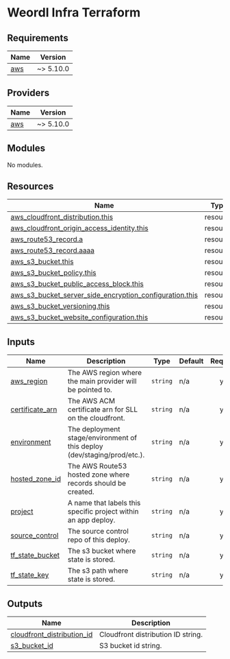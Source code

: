 # Weordl Infra Terraform

## Requirements

| Name | Version |
|------|---------|
| <a name="requirement_aws"></a> [aws](#requirement\_aws) | ~> 5.10.0 |

## Providers

| Name | Version |
|------|---------|
| <a name="provider_aws"></a> [aws](#provider\_aws) | ~> 5.10.0 |

## Modules

No modules.

## Resources

| Name | Type |
|------|------|
| [aws_cloudfront_distribution.this](https://registry.terraform.io/providers/hashicorp/aws/latest/docs/resources/cloudfront_distribution) | resource |
| [aws_cloudfront_origin_access_identity.this](https://registry.terraform.io/providers/hashicorp/aws/latest/docs/resources/cloudfront_origin_access_identity) | resource |
| [aws_route53_record.a](https://registry.terraform.io/providers/hashicorp/aws/latest/docs/resources/route53_record) | resource |
| [aws_route53_record.aaaa](https://registry.terraform.io/providers/hashicorp/aws/latest/docs/resources/route53_record) | resource |
| [aws_s3_bucket.this](https://registry.terraform.io/providers/hashicorp/aws/latest/docs/resources/s3_bucket) | resource |
| [aws_s3_bucket_policy.this](https://registry.terraform.io/providers/hashicorp/aws/latest/docs/resources/s3_bucket_policy) | resource |
| [aws_s3_bucket_public_access_block.this](https://registry.terraform.io/providers/hashicorp/aws/latest/docs/resources/s3_bucket_public_access_block) | resource |
| [aws_s3_bucket_server_side_encryption_configuration.this](https://registry.terraform.io/providers/hashicorp/aws/latest/docs/resources/s3_bucket_server_side_encryption_configuration) | resource |
| [aws_s3_bucket_versioning.this](https://registry.terraform.io/providers/hashicorp/aws/latest/docs/resources/s3_bucket_versioning) | resource |
| [aws_s3_bucket_website_configuration.this](https://registry.terraform.io/providers/hashicorp/aws/latest/docs/resources/s3_bucket_website_configuration) | resource |

## Inputs

| Name | Description | Type | Default | Required |
|------|-------------|------|---------|:--------:|
| <a name="input_aws_region"></a> [aws\_region](#input\_aws\_region) | The AWS region where the main provider will be pointed to. | `string` | n/a | yes |
| <a name="input_certificate_arn"></a> [certificate\_arn](#input\_certificate\_arn) | The AWS ACM certificate arn for SLL on the cloudfront. | `string` | n/a | yes |
| <a name="input_environment"></a> [environment](#input\_environment) | The deployment stage/environment of this deploy (dev/staging/prod/etc.). | `string` | n/a | yes |
| <a name="input_hosted_zone_id"></a> [hosted\_zone\_id](#input\_hosted\_zone\_id) | The AWS Route53 hosted zone where records should be created. | `string` | n/a | yes |
| <a name="input_project"></a> [project](#input\_project) | A name that labels this specific project within an app deploy. | `string` | n/a | yes |
| <a name="input_source_control"></a> [source\_control](#input\_source\_control) | The source control repo of this deploy. | `string` | n/a | yes |
| <a name="input_tf_state_bucket"></a> [tf\_state\_bucket](#input\_tf\_state\_bucket) | The s3 bucket where state is stored. | `string` | n/a | yes |
| <a name="input_tf_state_key"></a> [tf\_state\_key](#input\_tf\_state\_key) | The s3 path where state is stored. | `string` | n/a | yes |

## Outputs

| Name | Description |
|------|-------------|
| <a name="output_cloudfront_distribution_id"></a> [cloudfront\_distribution\_id](#output\_cloudfront\_distribution\_id) | Cloudfront distribution ID string. |
| <a name="output_s3_bucket_id"></a> [s3\_bucket\_id](#output\_s3\_bucket\_id) | S3 bucket id string. |
